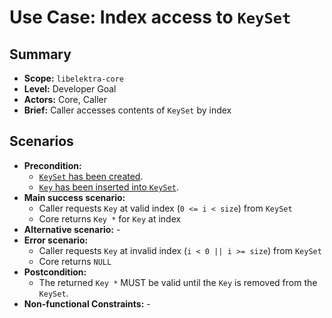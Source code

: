 # Use Case: Index access to `KeySet`

## Summary

- **Scope:** `libelektra-core`
- **Level:** Developer Goal
- **Actors:** Core, Caller
- **Brief:** Caller accesses contents of `KeySet` by index

## Scenarios

- **Precondition:**
  - [`KeySet` has been created](UC_keyset_create.md).
  - [`Key` has been inserted into `KeySet`](UC_keyset_insert.md).
- **Main success scenario:**
  - Caller requests `Key` at valid index (`0 <= i < size`) from `KeySet`
  - Core returns `Key *` for `Key` at index
- **Alternative scenario:** -
- **Error scenario:**
  - Caller requests `Key` at invalid index (`i < 0 || i >= size`) from `KeySet`
  - Core returns `NULL`
- **Postcondition:**
  - The returned `Key *` MUST be valid until the `Key` is removed from the `KeySet`.
- **Non-functional Constraints:** -
